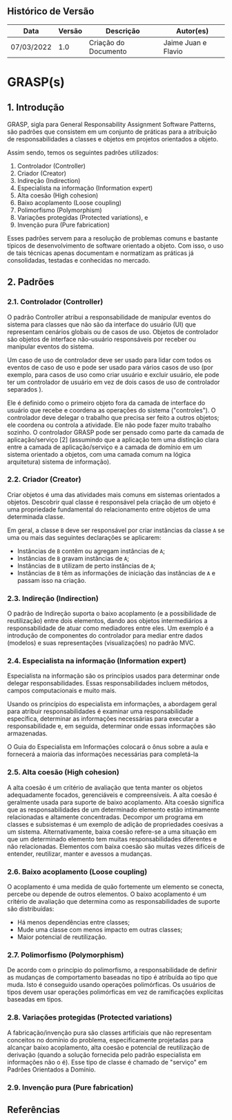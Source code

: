 ## Histórico de Versão

| Data       | Versão | Descrição                         | Autor(es)    |
| ---------- | ------ | --------------------------------- | ------------ |
| 07/03/2022 | 1.0    | Criação do Documento              | Jaime Juan e Flavio |

# GRASP(s)

## 1. Introdução

GRASP, sigla para General Responsability Assignment Software Patterns, são padrões que consistem em um conjunto de práticas para a atribuição de responsabilidades a classes e objetos em projetos orientados a objeto.

Assim sendo, temos os seguintes padrões utilizados:
1. Controlador (Controller)
2. Criador (Creator)
3. Indireção (Indirection)
4. Especialista na informação (Information expert)
5. Alta coesão (High cohesion)
6. Baixo acoplamento (Loose coupling)
7. Polimorfismo (Polymorphism)
8. Variações protegidas (Protected variations), e
9. Invenção pura (Pure fabrication)

Esses padrões servem para a resolução de problemas comuns e bastante típicos de desenvolvimento de software orientado a objeto. Com isso, o uso de tais técnicas apenas documentam e normatizam as práticas já consolidadas, testadas e conhecidas no mercado.

## 2. Padrões
### 2.1. Controlador (Controller)
O padrão Controller atribui a responsabilidade de manipular eventos do sistema para classes que não são da interface do usuário (UI) que representam cenários globais ou de casos de uso. Objetos de controlador são objetos de interface não-usuário responsáveis ​​por receber ou manipular eventos do sistema.

Um caso de uso de controlador deve ser usado para lidar com todos os eventos de caso de uso e pode ser usado para vários casos de uso (por exemplo, para casos de uso como criar usuário e excluir usuário, ele pode ter um controlador de usuário em vez de dois casos de uso de controlador separados ).

Ele é definido como o primeiro objeto fora da camada de interface do usuário que recebe e coordena as operações do sistema ("controles"). O controlador deve delegar o trabalho que precisa ser feito a outros objetos; ele coordena ou controla a atividade. Ele não pode fazer muito trabalho sozinho. O controlador GRASP pode ser pensado como parte da camada de aplicação/serviço [2] (assumindo que a aplicação tem uma distinção clara entre a camada de aplicação/serviço e a camada de domínio em um sistema orientado a objetos, com uma camada comum na lógica arquitetura) sistema de informação).

### 2.2. Criador (Creator)

Criar objetos é uma das atividades mais comuns em sistemas orientados a objetos. Descobrir qual classe é responsável pela criação de um objeto é uma propriedade fundamental do relacionamento entre objetos de uma determinada classe.

Em geral, a classe `B` deve ser responsável por criar instâncias da classe `A` se uma ou mais das seguintes declarações se aplicarem:

* Instâncias de `B` contêm ou agregam instâncias de `A`;
* Instâncias de `B` gravam instâncias de `A`;
* Instâncias de `B` utilizam de perto instâncias de `A`;
* Instâncias de `B` têm as informações de iniciação das instâncias de `A` e passam isso na criação.

### 2.3. Indireção (Indirection)

O padrão de Indireção suporta o baixo acoplamento (e a possibilidade de reutilização) entre dois elementos, dando aos objetos intermediários a responsabilidade de atuar como mediadores entre eles. Um exemplo é a introdução de componentes do controlador para mediar entre dados (modelos) e suas representações (visualizações) no padrão MVC.

### 2.4. Especialista na informação (Information expert)

Especialista na informação são os princípios usados ​​para determinar onde delegar responsabilidades. Essas responsabilidades incluem métodos, campos computacionais e muito mais.

Usando os princípios do especialista em informações, a abordagem geral para atribuir responsabilidades é examinar uma responsabilidade específica, determinar as informações necessárias para executar a responsabilidade e, em seguida, determinar onde essas informações são armazenadas.

O Guia do Especialista em Informações colocará o ônus sobre a aula e fornecerá a maioria das informações necessárias para completá-la

### 2.5. Alta coesão (High cohesion)

A alta coesão é um critério de avaliação que tenta manter os objetos adequadamente focados, gerenciáveis ​​e compreensíveis. A alta coesão é geralmente usada para suporte de baixo acoplamento. Alta coesão significa que as responsabilidades de um determinado elemento estão intimamente relacionadas e altamente concentradas. Decompor um programa em classes e subsistemas é um exemplo de adição de propriedades coesivas a um sistema. Alternativamente, baixa coesão refere-se a uma situação em que um determinado elemento tem muitas responsabilidades diferentes e não relacionadas. Elementos com baixa coesão são muitas vezes difíceis de entender, reutilizar, manter e avessos a mudanças.

### 2.6. Baixo acoplamento (Loose coupling)

O acoplamento é uma medida de quão fortemente um elemento se conecta, percebe ou depende de outros elementos. O baixo acoplamento é um critério de avaliação que determina como as responsabilidades de suporte são distribuídas: 

* Há menos dependências entre classes;
* Mude uma classe com menos impacto em outras classes;
* Maior potencial de reutilização.

### 2.7. Polimorfismo (Polymorphism)

De acordo com o princípio do polimorfismo, a responsabilidade de definir as mudanças de comportamento baseadas no tipo é atribuída ao tipo que muda. Isto é conseguido usando operações polimórficas. Os usuários de tipos devem usar operações polimórficas em vez de ramificações explícitas baseadas em tipos.

### 2.8. Variações protegidas (Protected variations)

A fabricação/invenção pura são classes artificiais que não representam conceitos no domínio do problema, especificamente projetadas para alcançar baixo acoplamento, alta coesão e potencial de reutilização de derivação (quando a solução fornecida pelo padrão especialista em informações não o é). Esse tipo de classe é chamado de "serviço" em Padrões Orientados a Domínio.

### 2.9. Invenção pura (Pure fabrication)
## Referências

> 
